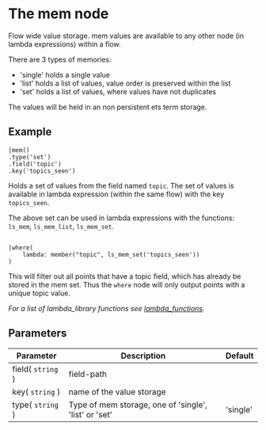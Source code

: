 The mem node
=====================

Flow wide value storage. mem values are available to any other node (in lambda expressions) within a flow.

There are 3 types of memories:

* 'single' holds a single value
* 'list' holds a list of values, value order is preserved within the list
* 'set' holds a list of values, where values have not duplicates

The values will be held in an non persistent ets term storage.

Example
-------
```dfs  
|mem()
.type('set')
.field('topic')
.key('topics_seen')

```
 
Holds a set of values from the field named `topic`.
The set of values is available in lambda expression (within the same flow) with the key `topics_seen`.



The above set can be used in lambda expressions with the functions: `ls_mem`, `ls_mem_list`, `ls_mem_set`.
```dfs

|where(
    lambda: member("topic", ls_mem_set('topics_seen')) 
)
```
    
This will filter out all points that have a topic field, which has already be stored in the mem set.
Thus the `where` node will only output points with a unique topic value.

_For a list of lambda_library functions see [lambda_functions](../dfs_script_language)._


Parameters
----------

Parameter     | Description | Default 
--------------|-------------|---------
field( `string` )| field-path  |
key( `string` )| name of the value storage | 
type( `string` )| Type of mem storage, one of 'single', 'list' or 'set' | 'single' 
 